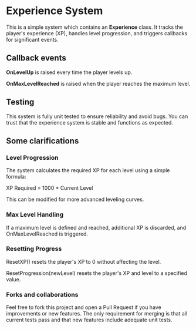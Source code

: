 # Experience System

This is a simple system which contains an **Experience** class. It tracks the player's experience (XP), handles level progression, and triggers callbacks for significant events.

## Callback events

**OnLevelUp** is raised every time the player levels up.

**OnMaxLevelReached** is raised when the player reaches the maximum level.

## Testing

This system is fully unit tested to ensure reliability and avoid bugs. You can trust that the experience system is stable and functions as expected.

## Some clarifications

### Level Progression

The system calculates the required XP for each level using a simple formula:

XP Required = 1000 * Current Level

This can be modified for more advanced leveling curves.

### Max Level Handling

If a maximum level is defined and reached, additional XP is discarded, and OnMaxLevelReached is triggered.

### Resetting Progress

ResetXP() resets the player's XP to 0 without affecting the level.

ResetProgression(newLevel) resets the player's XP and level to a specified value.

### Forks and collaborations

Feel free to fork this project and open a Pull Request if you have improvements or new features. The only requirement for merging is that all current tests pass and that new features include adequate unit tests.
